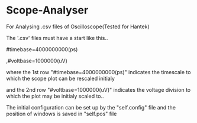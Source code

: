 # Scope-Analyser

For Analysing .csv files of Oscilloscope(Tested for Hantek)

The '.csv' files must have a start like this..

#timebase=4000000000(ps)

,#voltbase=1000000(uV)

where the 1st row "#timebase=4000000000(ps)" indicates the timescale to which the scope plot can be rescaled initialy

and the 2nd row "#voltbase=1000000(uV)" indicates the voltage division to which the plot may be initialy scaled to..

The initial configuration can be set up by the "self.config" file and the position of windows is saved in "self.pos" file
